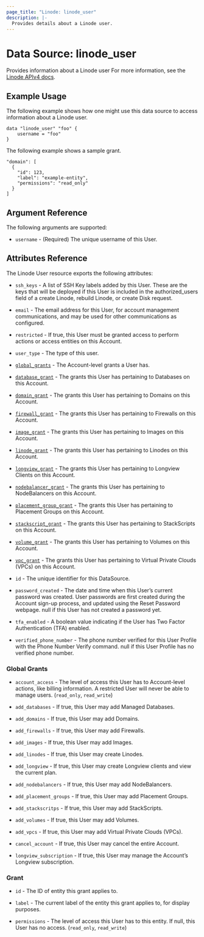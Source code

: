 ```yaml
---
page_title: "Linode: linode_user"
description: |-
  Provides details about a Linode user.
---
```


# Data Source: linode\_user

Provides information about a Linode user
For more information, see the [Linode APIv4 docs](https://techdocs.akamai.com/linode-api/reference/get-user).

## Example Usage

The following example shows how one might use this data source to access information about a Linode user.

```hcl
data "linode_user" "foo" {
    username = "foo"
}
```

The following example shows a sample grant.

```hcl
"domain": [
  {
    "id": 123,
    "label": "example-entity",
    "permissions": "read_only"
  }
]
```

## Argument Reference

The following arguments are supported:

* `username` - (Required) The unique username of this User.

## Attributes Reference

The Linode User resource exports the following attributes:

* `ssh_keys` - A list of SSH Key labels added by this User. These are the keys that will be deployed if this User is included in the authorized_users field of a create Linode, rebuild Linode, or create Disk request.

* `email` - The email address for this User, for account management communications, and may be used for other communications as configured.

* `restricted` - If true, this User must be granted access to perform actions or access entities on this Account.

* `user_type` - The type of this user.

* [`global_grants`](#global-grants) - The Account-level grants a User has.

* [`database_grant`](#grant) - The grants this User has pertaining to Databases on this Account.

* [`domain_grant`](#grant) - The grants this User has pertaining to Domains on this Account.

* [`firewall_grant`](#grant) - The grants this User has pertaining to Firewalls on this Account.

* [`image_grant`](#grant) - The grants this User has pertaining to Images on this Account.

* [`linode_grant`](#grant) - The grants this User has pertaining to Linodes on this Account.

* [`longview_grant`](#grant) - The grants this User has pertaining to Longview Clients on this Account.

* [`nodebalancer_grant`](#grant) - The grants this User has pertaining to NodeBalancers on this Account.

* [`placement_group_grant`](#grant) - The grants this User has pertaining to Placement Groups on this Account.

* [`stackscript_grant`](#grant) - The grants this User has pertaining to StackScripts on this Account.

* [`volume_grant`](#grant) - The grants this User has pertaining to Volumes on this Account.

* [`vpc_grant`](#grant) - The grants this User has pertaining to Virtual Private Clouds (VPCs) on this Account.

* `id` - The unique identifier for this DataSource.

* `password_created` - The date and time when this User’s current password was created. User passwords are first created during the Account sign-up process, and updated using the Reset Password webpage. null if this User has not created a password yet.

* `tfa_enabled` - A boolean value indicating if the User has Two Factor Authentication (TFA) enabled.

* `verified_phone_number` - The phone number verified for this User Profile with the Phone Number Verify command. null if this User Profile has no verified phone number.

### Global Grants

* `account_access` - The level of access this User has to Account-level actions, like billing information. A restricted User will never be able to manage users. (`read_only`, `read_write`)

* `add_databases` - If true, this User may add Managed Databases.

* `add_domains` - If true, this User may add Domains.

* `add_firewalls` - If true, this User may add Firewalls.

* `add_images` - If true, this User may add Images.

* `add_linodes` - If true, this User may create Linodes.

* `add_longview` - If true, this User may create Longview clients and view the current plan.

* `add_nodebalancers` - If true, this User may add NodeBalancers.

* `add_placement_groups` - If true, this User may add Placement Groups.

* `add_stackscritps` - If true, this User may add StackScripts.

* `add_volumes` - If true, this User may add Volumes.

* `add_vpcs` - If true, this User may add Virtual Private Clouds (VPCs).

* `cancel_account` - If true, this User may cancel the entire Account.

* `longview_subscription` - If true, this User may manage the Account’s Longview subscription.

### Grant

* `id` - The ID of entity this grant applies to.

* `label` - The current label of the entity this grant applies to, for display purposes.

* `permissions` - The level of access this User has to this entity. If null, this User has no access. (`read_only`, `read_write`)
